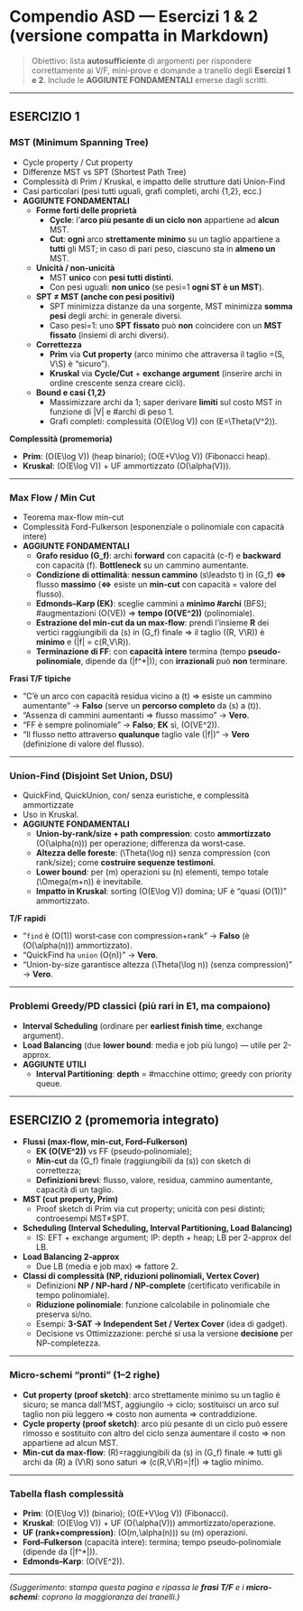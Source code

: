 # Compendio ASD — Esercizi 1 & 2 (versione compatta in Markdown)

> Obiettivo: lista **autosufficiente** di argomenti per rispondere correttamente ai V/F, mini‐prove e domande a tranello degli **Esercizi 1 e 2**. Include le **AGGIUNTE FONDAMENTALI** emerse dagli scritti.

---

## ESERCIZIO 1

### MST (Minimum Spanning Tree)
- Cycle property / Cut property
- Differenze MST vs SPT (Shortest Path Tree)
- Complessità di Prim / Kruskal, e impatto delle strutture dati Union-Find
- Casi particolari (pesi tutti uguali, grafi completi, archi {1,2}, ecc.)
- **AGGIUNTE FONDAMENTALI**
  - **Forme forti delle proprietà**
    - **Cycle**: l’**arco più pesante di un ciclo** **non** appartiene ad **alcun** MST.
    - **Cut**: **ogni** arco **strettamente minimo** su un taglio appartiene a **tutti** gli MST; in caso di pari peso, ciascuno sta in **almeno un** MST.
  - **Unicità / non‐unicità**
    - MST **unico** con **pesi tutti distinti**.
    - Con pesi uguali: **non unico** (se pesi=1 **ogni ST è un MST**).
  - **SPT ≠ MST (anche con pesi positivi)**
    - SPT minimizza distanze da una sorgente, MST minimizza **somma pesi** degli archi: in generale diversi.
    - Caso pesi=1: uno **SPT fissato** può **non** coincidere con un **MST fissato** (insiemi di archi diversi).
  - **Correttezza**
    - **Prim** via **Cut property** (arco minimo che attraversa il taglio \=(S, V\\S) è “sicuro”).
    - **Kruskal** via **Cycle/Cut** + **exchange argument** (inserire archi in ordine crescente senza creare cicli).
  - **Bound e casi {1,2}**
    - Massimizzare archi da 1; saper derivare **limiti** sul costo MST in funzione di |V| e #archi di peso 1.
    - Grafi completi: complessità \(O(E\log V)\) con \(E=\Theta(V^2)\).

**Complessità (promemoria)**
- **Prim**: \(O(E\log V)\) (heap binario); \(O(E+V\log V)\) (Fibonacci heap).
- **Kruskal**: \(O(E\log V)\) + UF ammortizzato \(O(\alpha(V))\).

---

### Max Flow / Min Cut
- Teorema max-flow min-cut
- Complessità Ford-Fulkerson (esponenziale o polinomiale con capacità intere)
- **AGGIUNTE FONDAMENTALI**
  - **Grafo residuo \(G_f\)**: archi **forward** con capacità \(c-f\) e **backward** con capacità \(f\). **Bottleneck** su un cammino aumentante.
  - **Condizione di ottimalità**: **nessun cammino** \(s\leadsto t\) in \(G_f\) **⇔** flusso **massimo** (**⇔** esiste un **min-cut** con capacità = valore del flusso).
  - **Edmonds–Karp (EK)**: sceglie cammini a **minimo #archi** (BFS); #augmentazioni \(O(VE)\) ⇒ **tempo \(O(VE^2)\)** (polinomiale).
  - **Estrazione del min-cut da un max-flow**: prendi l’insieme **R** dei vertici raggiungibili da \(s\) in \(G_f\) finale ⇒ il taglio \((R, V\\R)\) è **minimo** e \(|f| = c(R,V\\R)\).
  - **Terminazione di FF**: con **capacità intere** termina (tempo **pseudo‐polinomiale**, dipende da \(|f^*|\)); con **irrazionali** può **non** terminare.

**Frasi T/F tipiche**
- “C’è un arco con capacità residua vicino a \(t\) ⇒ esiste un cammino aumentante” → **Falso** (serve un **percorso completo** da \(s\) a \(t\)).  
- “Assenza di cammini aumentanti ⇒ flusso massimo” → **Vero**.  
- “FF è sempre polinomiale” → **Falso**; **EK** sì, \(O(VE^2)\).  
- “Il flusso netto attraverso **qualunque** taglio vale \(|f|\)” → **Vero** (definizione di valore del flusso).

---

### Union-Find (Disjoint Set Union, DSU)
- QuickFind, QuickUnion, con/ senza euristiche, e complessità ammortizzate
- Uso in Kruskal.
- **AGGIUNTE FONDAMENTALI**
  - **Union-by-rank/size + path compression**: costo **ammortizzato** \(O(\alpha(n))\) per operazione; differenza da worst‐case.
  - **Altezza delle foreste**: \(\Theta(\log n)\) senza compression (con rank/size); come **costruire sequenze testimoni**.
  - **Lower bound**: per \(m\) operazioni su \(n\) elementi, tempo totale \(\Omega(m+n)\) è inevitabile.
  - **Impatto in Kruskal**: sorting \(O(E\log V)\) domina; UF è “quasi \(O(1)\)” ammortizzato.

**T/F rapidi**
- “`find` è \(O(1)\) worst‐case con compression+rank” → **Falso** (è \(O(\alpha(n))\) ammortizzato).  
- “QuickFind ha `union` \(O(n)\)” → **Vero**.  
- “Union-by-size garantisce altezza \(\Theta(\log n)\) (senza compression)” → **Vero**.

---

### Problemi Greedy/PD classici (più rari in E1, ma compaiono)
- **Interval Scheduling** (ordinare per **earliest finish time**, exchange argument).
- **Load Balancing** (due **lower bound**: media e job più lungo) — utile per 2-approx.
- **AGGIUNTE UTILI**
  - **Interval Partitioning**: **depth** = #macchine ottimo; greedy con priority queue.

---

## ESERCIZIO 2 (promemoria integrato)

- **Flussi (max-flow, min-cut, Ford–Fulkerson)**
  - **EK \(O(VE^2)\)** vs FF (pseudo‐polinomiale);  
  - **Min-cut** da \(G_f\) finale (raggiungibili da \(s\)) con sketch di correttezza;  
  - **Definizioni brevi**: flusso, valore, residua, cammino aumentante, capacità di un taglio.
- **MST (cut property, Prim)**
  - Proof sketch di Prim via cut property; unicità con pesi distinti; controesempi MST≠SPT.
- **Scheduling (Interval Scheduling, Interval Partitioning, Load Balancing)**
  - IS: EFT + exchange argument; IP: depth + heap; LB per 2-approx del LB.
- **Load Balancing 2-approx**
  - Due LB (media e job max) ⇒ fattore 2.
- **Classi di complessità (NP, riduzioni polinomiali, Vertex Cover)**
  - Definizioni **NP / NP-hard / NP-complete** (certificato verificabile in tempo polinomiale).
  - **Riduzione polinomiale**: funzione calcolabile in polinomiale che preserva sì/no.
  - Esempi: **3-SAT → Independent Set / Vertex Cover** (idea di gadget).  
  - Decisione vs Ottimizzazione: perché si usa la versione **decisione** per NP-completezza.

---

### Micro-schemi “pronti” (1–2 righe)
- **Cut property (proof sketch)**: arco strettamente minimo su un taglio è sicuro; se manca dall’MST, aggiungilo → ciclo; sostituisci un arco sul taglio non più leggero ⇒ costo non aumenta ⇒ contraddizione.
- **Cycle property (proof sketch)**: arco più pesante di un ciclo può essere rimosso e sostituito con altro del ciclo senza aumentare il costo ⇒ non appartiene ad alcun MST.
- **Min-cut da max-flow**: \(R\)=raggiungibili da \(s\) in \(G_f\) finale ⇒ tutti gli archi da \(R\) a \(V\\R\) sono saturi ⇒ \(c(R,V\\R)=|f|\) ⇒ taglio minimo.

---

### Tabella flash complessità
- **Prim**: \(O(E\log V)\) (binario); \(O(E+V\log V)\) (Fibonacci).
- **Kruskal**: \(O(E\log V)\) + UF \(O(\alpha(V))\) ammortizzato/operazione.
- **UF (rank+compression)**: \(O(m\,\alpha(n))\) su \(m\) operazioni.
- **Ford–Fulkerson** (capacità intere): termina; tempo pseudo‐polinomiale (dipende da \(|f^*|\)).
- **Edmonds–Karp**: \(O(VE^2)\).

---

*(Suggerimento: stampa questa pagina e ripassa le **frasi T/F** e i **micro‐schemi**: coprono la maggioranza dei tranelli.)*
